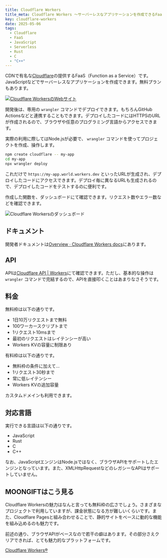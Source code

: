 ```yaml
---
title: Cloudflare Workers
title_meta: Cloudflare Workers 〜サーバーレスなアプリケーションを作成できるFaaS〜
key: cloudflare-workers
date: 2025-05-06
tags:
  - Cloudflare
  - FaaS
  - JavaScript
  - Serverless
  - Rust
  - C
  - "C++"
---
```


CDNで有名な[Cloudflare](https://www.cloudflare.com/)の提供するFaaS（Function as a Service）です。JavaScriptなどでサーバーレスなアプリケーションを作成できます。無料プランもあります。

[![Cloudflare WorkersのWebサイト](/img/services/cloudflare-workers.jpg)](https://workers.cloudflare.com/)

<!--more-->

開発後は、専用の `wrangler` コマンドでデプロイできます。もちろんGitHub Actionsなどと連携することもできます。デプロイしたコードにはHTTPSのURLが作成されるので、ブラウザや任意のプログラミング言語からアクセスできます。

実際の利用に際してはNode.jsが必要で、 `wrangler` コマンドを使ってプロジェクトを作成、操作します。

```bash
npm create cloudflare -- my-app
cd my-app
npx wrangler deploy
```

これだけで `https://my-app.world.workers.dev` といったURLが生成され、デプロイしたコードにアクセスできます。デプロイ毎に異なるURLも生成されるので、デプロイしたコードをテストするのに便利です。

作成した関数を、ダッシュボードにて確認できます。リクエスト数やエラー数などを確認できます。

![Cloudflare Workersのダッシュボード](/img/services/cloudflare-workers-2.jpg)

## ドキュメント

開発者ドキュメントは[Overview · Cloudflare Workers docs](https://developers.cloudflare.com/workers/)にあります。

## API

APIは[Cloudflare API \| Workers](https://developers.cloudflare.com/api/resources/workers/)にて確認できます。ただし、基本的な操作は `wrangler` コマンドで完結するので、APIを直接叩くことはあまりなさそうです。

## 料金

無料枠は以下の通りです。

- 1日10万リクエストまで無料
- 100ワーカースクリプトまで
- 1リクエスト10msまで
- 最初のリクエストはレイテンシーが高い
- Workers KVの容量に制限あり

有料枠は以下の通りです。

- 無料枠の条件に加えて…
- 1リクエスト30秒まで
- 常に低レイテンシー
- Workers KVの追加容量

カスタムドメインも利用できます。

## 対応言語

実行できる言語は以下の通りです。

- JavaScript
- Rust
- C
- C++

なお、JavaScriptエンジンはNode.jsではなく、ブラウザAPIをサポートしたエンジンとなっています。また、XMLHttpRequestなどのレガシーなAPIはサポートしていません。

## MOONGIFTはこう見る

Cloudflare Workersの魅力はなんと言っても無料枠の広さでしょう。さまざまなプロジェクトで利用していますが、課金状態になる方が難しいくらいです。また、Cloudflare Pagesと組み合わせることで、静的サイトをベースに動的な機能を組み込めるのも魅力です。

前述の通り、ブラウザAPIがベースなので若干の癖はあります。その部分さえクリアできれば、とても魅力的なプラットフォームです。

[Cloudflare Workers®](https://workers.cloudflare.com/)
